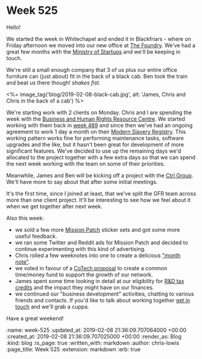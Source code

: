 Week 525
========

Hello!

We started the week in Whitechapel and ended it in Blackfriars - where on Friday afternoon we moved into our new office at [The Foundry](https://lentabusinesscentres.co.uk/serviced-office-space/southwark/). We've had a great few months with the [Ministry of Startups](https://ministryofstartups.com/) and we'll be keeping in touch.

We're still a small enough company that 3 of us plus our entire office furniture can (just about) fit in the back of a black cab. Ben took the train and beat us there though! *shakes fist*.

<%= image_tag('blog/2019-02-08-black-cab.jpg', alt: 'James, Chris and Chris in the back of a cab') %>

We're starting work with 2 clients on Monday. Chris and I are spending the week with the [Business and Human Rights Resource Centre](https://www.business-humanrights.org/). We started working with them back in [week 489](/week-489) and since then we've had an ongoing agreement to work 1 day a month on their [Modern Slavery Registry](https://www.modernslaveryregistry.org/). This working pattern works fine for performing maintenance tasks, software upgrades and the like, but it hasn't been great for development of more significant features. We've decided to use up the remaining days we'd allocated to the project together with a few extra days so that we can spend the next week working with the team on some of their priorities.

Meanwhile, James and Ben will be kicking off a project with the [Ctrl Group](https://www.ctrl-group.com/). We'll have more to say about that after some initial meetings.

It's the first time, since I joined at least, that we've split the GFR team across more than one client project. It'll be interesting to see how we feel about it when we get together after next week.

Also this week:

- we sold a few more [Mission Patch](https://mission-patch.com/) sticker sets and got some more useful feedback.
- we ran some Twitter and Reddit ads for Mission Patch and decided to continue experimenting with this kind of advertising.
- Chris rolled a few weeknotes into one to create a delicious ["month note"](https://gofreerange.com/weeks-520-to-524).
- we voted in favour of a [CoTech proposal](https://www.loomio.org/d/7Qd8zmRW/cotech-fund) to create a common time/money fund to support the growth of our network.
- James spent some time looking in detail at our eligibility for [R&D tax credits](https://www.gov.uk/guidance/corporation-tax-research-and-development-rd-relief) and the impact they might have on our finances.
- we continued our "business development" activities, chatting to various friends and contacts. If you'd like to talk about working together [get in touch](mailto:lets@gofreerange.com) and we'll grab a cuppa.

Have a great weekend!

:name: week-525
:updated_at: 2019-02-08 21:36:09.707064000 +00:00
:created_at: 2019-02-08 21:36:09.707025000 +00:00
:render_as: Blog
:kind: blog
:is_page: true
:written_with: markdown
:author: chris-lowis
:page_title: Week 525
:extension: markdown
:erb: true
